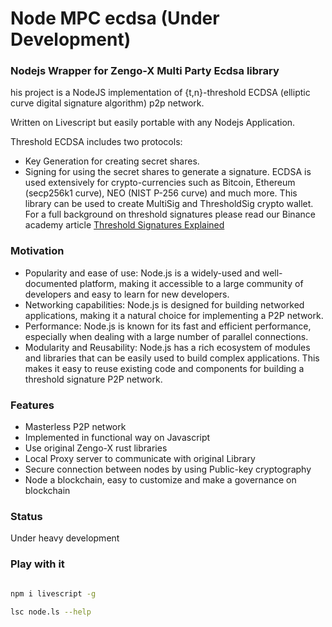 # Node MPC ecdsa (Under Development)

### Nodejs Wrapper for Zengo-X Multi Party Ecdsa library

his project is a NodeJS implementation of {t,n}-threshold ECDSA (elliptic curve digital signature algorithm) p2p network.

Written on Livescript but easily portable with any Nodejs Application.

Threshold ECDSA includes two protocols:

* Key Generation for creating secret shares.
* Signing for using the secret shares to generate a signature.
ECDSA is used extensively for crypto-currencies such as Bitcoin, Ethereum (secp256k1 curve), NEO (NIST P-256 curve) and much more. This library can be used to create MultiSig and ThresholdSig crypto wallet. For a full background on threshold signatures please read our Binance academy article [Threshold Signatures Explained](https://academy.binance.com/en/articles/threshold-signatures-explained)
 

### Motivation

* Popularity and ease of use: Node.js is a widely-used and well-documented platform, making it accessible to a large community of developers and easy to learn for new developers.
* Networking capabilities: Node.js is designed for building networked applications, making it a natural choice for implementing a P2P network.
* Performance: Node.js is known for its fast and efficient performance, especially when dealing with a large number of parallel connections.
* Modularity and Reusability: Node.js has a rich ecosystem of modules and libraries that can be easily used to build complex applications. This makes it easy to reuse existing code and components for building a threshold signature P2P network.

### Features

* Masterless P2P network
* Implemented in functional way on Javascript
* Use original Zengo-X rust libraries
* Local Proxy server to communicate with original Library 
* Secure connection between nodes by using Public-key cryptography
* Node a blockchain, easy to customize and make a governance on blockchain

### Status

Under heavy development

### Play with it

```sh

npm i livescript -g

lsc node.ls --help

```